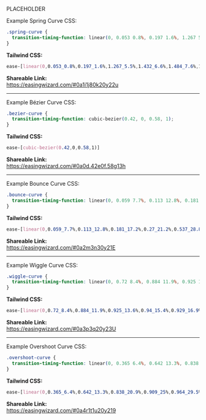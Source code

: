 PLACEHOLDER


Example Spring Curve CSS: 

```css
.spring-curve {
  transition-timing-function: linear(0, 0.053 0.8%, 0.197 1.6%, 1.267 5.5%, 1.432 6.6%, 1.484 7.6%, 1.463 8.4%, 1.386 9.3%, 0.868 13.2%, 0.794 14.2%, 0.766 15.2%, 0.774 16%, 0.809 16.9%, 1.065 20.9%, 1.1 21.9%, 1.113 22.9%, 1.109 23.7%, 1.092 24.6%, 0.968 28.6%, 0.945 30.5%, 0.956 32.3%, 1.016 36.3%, 1.027 38.2%, 0.987 45.9%, 1.006 53.5%, 0.997 61.2%, 1);
}
```

**Tailwind CSS:**

```css
ease-[linear(0,0.053_0.8%,0.197_1.6%,1.267_5.5%,1.432_6.6%,1.484_7.6%,1.463_8.4%,1.386_9.3%,0.868_13.2%,0.794_14.2%,0.766_15.2%,0.774_16%,0.809_16.9%,1.065_20.9%,1.1_21.9%,1.113_22.9%,1.109_23.7%,1.092_24.6%,0.968_28.6%,0.945_30.5%,0.956_32.3%,1.016_36.3%,1.027_38.2%,0.987_45.9%,1.006_53.5%,0.997_61.2%,1)]
```

**Shareable Link:**  
https://easingwizard.com/#0a1i1j80k20y22u

---

Example Bézier Curve CSS:

```css
.bezier-curve {
  transition-timing-function: cubic-bezier(0.42, 0, 0.58, 1);
}
```

**Tailwind CSS:**

```css
ease-[cubic-bezier(0.42,0,0.58,1)]
```

**Shareable Link:**  
https://easingwizard.com/#0a0d.42e0f.58g13h

---

Example Bounce Curve CSS:

```css
.bounce-curve {
  transition-timing-function: linear(0, 0.059 7.7%, 0.113 12.8%, 0.181 17.2%, 0.27 21.2%, 0.537 28.8%, 1 37.8%, 0.617 45.7%, 0.531 48.8%, 0.503 51.7%, 0.529 54.5%, 0.606 57.3%, 0.998 65.5%, 0.823 69.9%, 0.781 71.9%, 0.768 73.8%, 0.779 75.6%, 0.812 77.5%, 1 84.5%, 0.956 87.1%, 0.943 89.6%, 0.951 91.7%, 0.993 96.9%, 1);
}
```

**Tailwind CSS:**

```css
ease-[linear(0,0.059_7.7%,0.113_12.8%,0.181_17.2%,0.27_21.2%,0.537_28.8%,1_37.8%,0.617_45.7%,0.531_48.8%,0.503_51.7%,0.529_54.5%,0.606_57.3%,0.998_65.5%,0.823_69.9%,0.781_71.9%,0.768_73.8%,0.779_75.6%,0.812_77.5%,1_84.5%,0.956_87.1%,0.943_89.6%,0.951_91.7%,0.993_96.9%,1)]
```

**Shareable Link:**  
https://easingwizard.com/#0a2m3n30y21E

---

Example Wiggle Curve CSS:

```css
.wiggle-curve {
  transition-timing-function: linear(0, 0.72 8.4%, 0.884 11.9%, 0.925 13.6%, 0.94 15.4%, 0.929 16.9%, 0.9 18.4%, 0.785 21.5%, -0.196 36.6%, -0.371 40.6%, -0.457 44.5%, -0.468 46.1%, -0.465 47.7%, -0.422 51.1%, -0.046 64.6%, 0.025 68.1%, 0.066 71.5%, 0.081 74.3%, 0.081 77.4%, 0.012 90.8%, 0);
}
```

**Tailwind CSS:**

```css
ease-[linear(0,0.72_8.4%,0.884_11.9%,0.925_13.6%,0.94_15.4%,0.929_16.9%,0.9_18.4%,0.785_21.5%,-0.196_36.6%,-0.371_40.6%,-0.457_44.5%,-0.468_46.1%,-0.465_47.7%,-0.422_51.1%,-0.046_64.6%,0.025_68.1%,0.066_71.5%,0.081_74.3%,0.081_77.4%,0.012_90.8%,0)]
```

**Shareable Link:**  
https://easingwizard.com/#0a3p3q20y23U

---

Example Overshoot Curve CSS:

```css
.overshoot-curve {
  transition-timing-function: linear(0, 0.365 6.4%, 0.642 13.3%, 0.838 20.9%, 0.909 25%, 0.964 29.5%, 1.016 37.1%, 1.037 46.2%, 1.005 79%, 1);
}
```

**Tailwind CSS:**

```css
ease-[linear(0,0.365_6.4%,0.642_13.3%,0.838_20.9%,0.909_25%,0.964_29.5%,1.016_37.1%,1.037_46.2%,1.005_79%,1)]
```

**Shareable Link:**  
https://easingwizard.com/#0a4r1t1u20y219